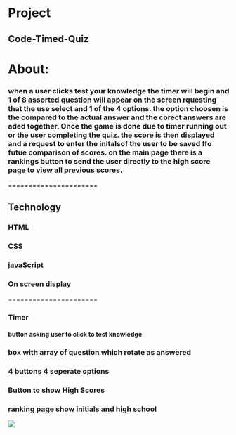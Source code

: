 # Project 

## Code-Timed-Quiz


# About:

### when a user clicks test your knowledge the timer will begin and 1 of 8 assorted question will appear on the screen rquesting that the use select and 1 of the 4 options. the option choosen is the compared to the actual answer and the corect answers are aded together. Once the game is done due to timer running out or the user completing the quiz. the score is then displayed and a request to enter the initalsof the user to be saved ffo futue comparison of scores. on the main page there is a rankings button to send the user directly to the high score page to view all previous scores.

======================

## Technology

### HTML
### CSS
### javaScript

### On screen display
======================
### Timer
#### button asking user to click to test knowledge
### box with array of question which rotate as answered
### 4 buttons 4 seperate options
### Button to show High Scores
###  ranking page show initials and high school

![](asstes/images/20210810_180100.jpg)